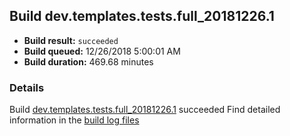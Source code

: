 ## Build dev.templates.tests.full_20181226.1
- **Build result:** `succeeded`
- **Build queued:** 12/26/2018 5:00:01 AM
- **Build duration:** 469.68 minutes
### Details
Build [dev.templates.tests.full_20181226.1](https://winappstudio.visualstudio.com/web/build.aspx?pcguid=a4ef43be-68ce-4195-a619-079b4d9834c2&builduri=vstfs%3a%2f%2f%2fBuild%2fBuild%2f26818) succeeded
Find detailed information in the [build log files](https://uwpctdiags.blob.core.windows.net/buildlogs/dev.templates.tests.full_20181226.1_logs.zip)

